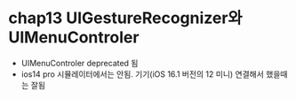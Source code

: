 # chap13 UIGestureRecognizer와 UIMenuControler


* UIMenuControler deprecated 됨 
* ios14 pro 시뮬레이터에서는 안됨. 기기(iOS 16.1 버전의 12 미니) 연결해서 했을때는 잘됨 
